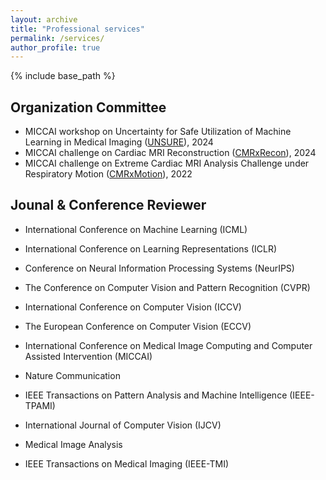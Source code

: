 ```yaml
---
layout: archive
title: "Professional services"
permalink: /services/
author_profile: true
---
```


{% include base_path %}

Organization Committee
------
- MICCAI workshop on Uncertainty for Safe Utilization of Machine Learning in Medical Imaging ([UNSURE](https://unsuremiccai.github.io/)), 2024
- MICCAI challenge on Cardiac MRI Reconstruction ([CMRxRecon](https://cmrxrecon.github.io/2024/Home.html)), 2024
- MICCAI challenge on Extreme Cardiac MRI Analysis Challenge under Respiratory Motion ([CMRxMotion](http://cmr.miccai.cloud/)), 2022


Jounal & Conference Reviewer
------
  - International Conference on Machine Learning (ICML)

  - International Conference on Learning Representations (ICLR)

  - Conference on Neural Information Processing Systems (NeurIPS)

  - The Conference on Computer Vision and Pattern Recognition (CVPR)
  
  - International Conference on Computer Vision (ICCV)
  
  - The European Conference on Computer Vision (ECCV)
  
  - International Conference on Medical Image Computing and Computer Assisted Intervention (MICCAI)

  - Nature Communication
  
  - IEEE Transactions on Pattern Analysis and Machine Intelligence (IEEE-TPAMI)
  
  - International Journal of Computer Vision (IJCV)
  
  - Medical Image Analysis
  
  - IEEE Transactions on Medical Imaging (IEEE-TMI)
  
